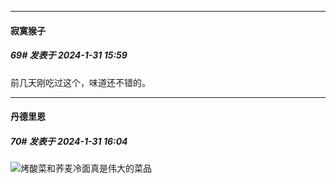 
*****

####  寂寞猴子  
##### 69#       发表于 2024-1-31 15:59

前几天刚吃过这个，味道还不错的。


*****

####  丹德里恩  
##### 70#       发表于 2024-1-31 16:04

<img src="https://static.saraba1st.com/image/smiley/face2017/056.gif" referrerpolicy="no-referrer">烤酸菜和荞麦冷面真是伟大的菜品

